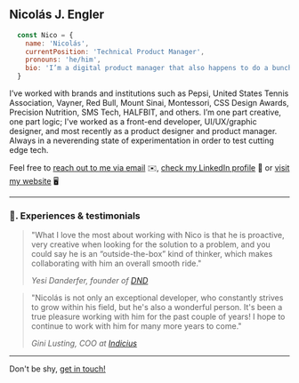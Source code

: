 ## Nicolás J. Engler

```js
  const Nico = {
    name: 'Nicolás',
    currentPosition: 'Technical Product Manager',
    pronouns: 'he/him',
    bio: 'I’m a digital product manager that also happens to do a bunch of other stuff. From Argentina 🇦🇷.'
  }
```

I’ve worked with brands and institutions such as Pepsi, United States Tennis Association, Vayner, Red Bull, Mount Sinai, Montessori, CSS Design Awards, Precision Nutrition, SMS Tech, HALFBIT, and others. I’m one part creative, one part logic; I've worked as a front-end developer, UI/UX/graphic designer, and most recently as a product designer and product manager. Always in a neverending state of experimentation in order to test cutting edge tech.

Feel free to [reach out to me via email](mailto:hi@nicolasjengler.com.ar) ✉️, [check my LinkedIn profile](https://linkedin.com/in/nicolasjengler) 💼 or [visit my website](https://nicolasjengler.com.ar) 🖥️

---

### 💬. Experiences & testimonials
> "What I love the most about working with Nico is that he is proactive, very creative when looking for the solution to a problem, and you could say he is an “outside-the-box” kind of thinker, which makes collaborating with him an overall smooth ride."
>
> *Yesi Danderfer, founder of [DND](https://www.danderfer.net/)*

> "Nicolás is not only an exceptional developer, who constantly strives to grow within his field, but he's also a wonderful person. It's been a true pleasure working with him for the past couple of years! I hope to continue to work with him for many more years to come."
>
> *Gini Lusting, COO at [Indicius](https://indicius.com/)*

---

Don't be shy, [get in touch!](mailto:hi@nicolasjengler.com.ar)
